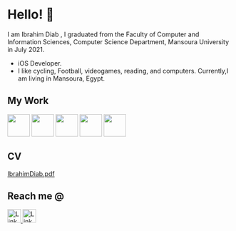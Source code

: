 # Hello! 👋
I am Ibrahim Diab , I graduated from the Faculty of Computer and Information Sciences, Computer Science Department, Mansoura University in July 2021.
- iOS Developer.
- I like cycling, Football, videogames, reading, and computers. Currently,I am living in Mansoura, Egypt.
## My Work
<img src="https://user-images.githubusercontent.com/61358381/198679051-1ac6fe2c-1453-41ef-88d5-3dab092c3e0f.png" width="50" height="50" /> <t/>
<img src="https://user-images.githubusercontent.com/61358381/198678168-101c45d7-5aee-48b1-9ad3-72c2c60f1d89.png" width="50" height="50" />  <t/>
 <img src="https://user-images.githubusercontent.com/61358381/198678179-fc580d8a-5b9a-490a-ba30-c8323567b218.png" width="50" height="50" />
  <img src="https://user-images.githubusercontent.com/61358381/198679303-69ffba67-ac4b-4c2d-8ef5-75e3073fc990.png" width="50" height="50" /> 
   <img src="https://user-images.githubusercontent.com/61358381/198678189-8238fcfe-9a00-4bdb-b1e8-7fa4caa4e3cf.png" width="50" height="50" />
   ## CV
   [IbrahimDiab.pdf](https://github.com/Ibrahim-Diab/Ibrahim-Diab/files/15140060/IbrahimDiab.pdf)
## Reach me @
 <a href="ibrahimdiab011@gmail.com">
         <img alt="Linkedin" src="https://user-images.githubusercontent.com/61358381/198680726-c6331b2f-e3c9-4972-9d27-4e58ce4cebaf.png"
         width=30" height="30">
      </a> 
            <a href="https://www.linkedin.com/in/ibrahim-diab7/">
         <img alt="Linkedin" src="https://user-images.githubusercontent.com/61358381/198680720-6a7cce56-a66d-4383-b8c0-f1d3ee81cf0f.png"
         width=30" height="30">
      </a>
                              
                                       
